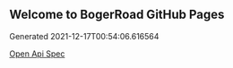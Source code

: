 ## Welcome to BogerRoad GitHub Pages

Generated 2021-12-17T00:54:06.616564

[Open Api Spec](./openapi.yaml)
